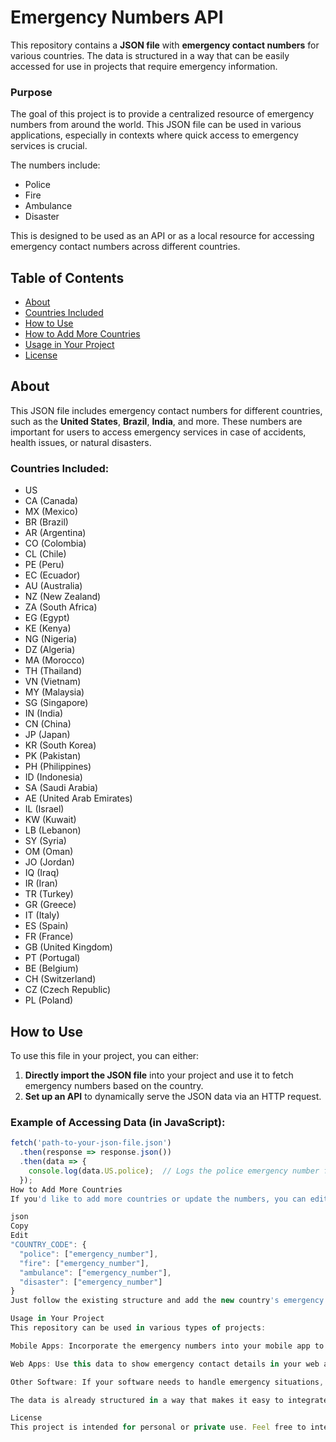 # Emergency Numbers API

This repository contains a **JSON file** with **emergency contact numbers** for various countries. The data is structured in a way that can be easily accessed for use in projects that require emergency information.

### Purpose

The goal of this project is to provide a centralized resource of emergency numbers from around the world. This JSON file can be used in various applications, especially in contexts where quick access to emergency services is crucial.

The numbers include:
- Police
- Fire
- Ambulance
- Disaster

This is designed to be used as an API or as a local resource for accessing emergency contact numbers across different countries.

## Table of Contents
- [About](#about)
- [Countries Included](#countries-included)
- [How to Use](#how-to-use)
- [How to Add More Countries](#how-to-add-more-countries)
- [Usage in Your Project](#usage-in-your-project)
- [License](#license)

## About

This JSON file includes emergency contact numbers for different countries, such as the **United States**, **Brazil**, **India**, and more. These numbers are important for users to access emergency services in case of accidents, health issues, or natural disasters.

### Countries Included:
- US
- CA (Canada)
- MX (Mexico)
- BR (Brazil)
- AR (Argentina)
- CO (Colombia)
- CL (Chile)
- PE (Peru)
- EC (Ecuador)
- AU (Australia)
- NZ (New Zealand)
- ZA (South Africa)
- EG (Egypt)
- KE (Kenya)
- NG (Nigeria)
- DZ (Algeria)
- MA (Morocco)
- TH (Thailand)
- VN (Vietnam)
- MY (Malaysia)
- SG (Singapore)
- IN (India)
- CN (China)
- JP (Japan)
- KR (South Korea)
- PK (Pakistan)
- PH (Philippines)
- ID (Indonesia)
- SA (Saudi Arabia)
- AE (United Arab Emirates)
- IL (Israel)
- KW (Kuwait)
- LB (Lebanon)
- SY (Syria)
- OM (Oman)
- JO (Jordan)
- IQ (Iraq)
- IR (Iran)
- TR (Turkey)
- GR (Greece)
- IT (Italy)
- ES (Spain)
- FR (France)
- GB (United Kingdom)
- PT (Portugal)
- BE (Belgium)
- CH (Switzerland)
- CZ (Czech Republic)
- PL (Poland)

## How to Use

To use this file in your project, you can either:
1. **Directly import the JSON file** into your project and use it to fetch emergency numbers based on the country.
2. **Set up an API** to dynamically serve the JSON data via an HTTP request.

### Example of Accessing Data (in JavaScript):
```javascript
fetch('path-to-your-json-file.json')
  .then(response => response.json())
  .then(data => {
    console.log(data.US.police);  // Logs the police emergency number for the US
  });
How to Add More Countries
If you'd like to add more countries or update the numbers, you can edit the JSON file directly. Here’s the format:

json
Copy
Edit
"COUNTRY_CODE": {
  "police": ["emergency_number"],
  "fire": ["emergency_number"],
  "ambulance": ["emergency_number"],
  "disaster": ["emergency_number"]
}
Just follow the existing structure and add the new country's emergency numbers. After editing, simply commit the changes to the repository.

Usage in Your Project
This repository can be used in various types of projects:

Mobile Apps: Incorporate the emergency numbers into your mobile app to allow users to quickly access emergency services.

Web Apps: Use this data to show emergency contact details in your web application.

Other Software: If your software needs to handle emergency situations, you can integrate this data.

The data is already structured in a way that makes it easy to integrate into any programming language or framework.

License
This project is intended for personal or private use. Feel free to integrate it into your projects, but please do not distribute it for commercial purposes unless permission is granted.

